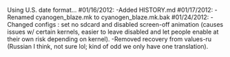 Using U.S. date format...
#01/16/2012:
-Added HISTORY.md
#01/17/2012:
-Renamed cyanogen_blaze.mk to cyanogen_blaze.mk.bak
#01/24/2012:
-Changed configs : set no sdcard and disabled screen-off animation (causes issues w/ certain kernels, easier to leave disabled and let people enable at their own risk depending on kernel).
-Removed recovery from values-ru (Russian I think, not sure lol; kind of odd we only have one translation).
